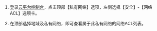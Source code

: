 1. 登录[云平台控制台](http://console.tcecqpoc.fsphere.cn/)，点击顶部【私有网络】选项，左侧选择【安全】-【网络ACL】选项卡。

2. 在顶部选择地域及私有网络，即可查看属于此私有网络的网络ACL列表。
